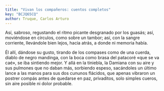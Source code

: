 ```yaml
---
title: "Vivan los compañeros: cuentos completos"
key: "BCJQ65CQ"
author: Truque, Carlos Arturo
---
```

<div data-schema-version="8"><p>Así, sabroso, regustando el ritmo picante desgranado por los guasás; así, moviéndose en círculos, como sobre un tambor; así, con la sangre corriente, llevándole bien lejos, hacia atrás, a donde ni memoria había.</p> <p>Él allí, dándose su gusto, tirando de los compases como de una cuerda, diablo de negro mandinga, con la boca como brasa del patacoré «que se va caé», se iba sintiendo mejor. Y allá en la tiniebla, la Damiana con su aire y sus pulmones que no daban más, sorbiendo espeso, sacándoles un último lance a las manos para sus dos cununos flácidos, que apenas vibraron un postrer compás antes de quedarse en paz, privaditos, solo simples cueros, sin aire posible ni dolor probable.</p> </div>